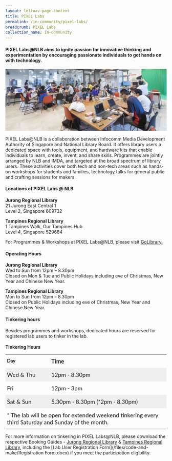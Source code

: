 ```yaml
---
layout: leftnav-page-content
title: PIXEL Labs
permalink: /in-community/pixel-labs/
breadcrumb: PIXEL Labs
collection_name: in-community
---
```

#### PIXEL Labs@NLB aims to ignite passion for innovative thinking and experimentation by encouraging passionate individuals to get hands on with technology.

![pixel labs image1](/images/in-community/overview/pixel-labs-image2copy.jpg)

PIXEL Labs@NLB is a collaboration between Infocomm Media Development Authority of Singapore and National Library Board. It offers library users a dedicated space with tools, equipment, and hardware kits that enable individuals to learn, create, invent, and share skills. Programmes are jointly arranged by NLB and IMDA, and targeted at the broad spectrum of library users. These activities cover both tech and non-tech areas such as hands-on workshops for students and families, technology talks for general public and crafting sessions for makers.<br>

#### Locations of PIXEL Labs @ NLB <br>
**Jurong Regional Library**<br>
21 Jurong East Central 1<br>
Level 2, Singapore 609732<br>

**Tampines Regional Library**<br>
1 Tampines Walk, Our Tampines Hub<br>
Level 4, Singapore 529684<br>

For Programmes & Workshops at PIXEL Labs@NLB, please visit <a href="https://www.nlb.gov.sg/golibrary2/c/30307529/result/term/pixel%20labs" target="_blank">GoLibrary.</a>


#### Operating Hours<br>
**Jurong Regional Library**<br>
Wed to Sun from 12pm – 8.30pm<br>
Closed on Mon & Tue and Public Holidays including eve of Christmas, New Year and Chinese New Year.<br>

**Tampines Regional Library**<br>
Mon to Sun from 12pm – 8.30pm<br>
Closed on Public Holidays including eve of Christmas, New Year and Chinese New Year.<br>

#### Tinkering hours<br>

Besides programmes and workshops, dedicated hours are reserved for registered lab users to tinker in the lab.<br>
<br>**Tinkering Hours**<br>


<style type="text/css">
.tg  {border-collapse:collapse;border-spacing:0; border: 0;}
.tg td{font-family:Lato;font-size:18px;padding:10px 5px;border-style:solid;border-width:0px;overflow:hidden;word-break:normal;border-color:black;}
.tg th{font-family:Lato;font-size:18px;font-weight:normal;padding:10px 5px;border-style:solid;border-width:0px;overflow:hidden;word-break:normal;border-color:black;}
.tg .tg-1wig{font-weight:bold;text-align:left;vertical-align:top}
.tg .tg-kftd{background-color:#efefef;text-align:left;vertical-align:top}
.tg .tg-h6w4{font-weight:bold;font-size:15px;border-color:inherit;text-align:left;vertical-align:top}
.tg .tg-y698{background-color:#efefef;border-color:inherit;text-align:left;vertical-align:top}
.tg .tg-0pky{border-color:inherit;text-align:left;vertical-align:top}
.tg .tg-0lax{text-align:left;vertical-align:top}

.content table td, .content table th{
  border:1px solid;
}

.content table tbody tr:last-child td, .content table tbody tr:last-child th{
  border-bottom-width:thin;
}
</style>
<table class="tg">
  <tr>
    <th class="tg-h6w4">Day</th>
    <th class="tg-1wig">Time</th>
  </tr>
  <tr>
    <td class="tg-y698">Wed &amp; Thu</td>
    <td class="tg-kftd">12pm - 8.30pm</td>
  </tr>
  <tr>
    <td class="tg-0pky">Fri</td>
    <td class="tg-0lax">12pm - 3pm</td>
  </tr>
  <tr>
    <td class="tg-y698">Sat &amp; Sun</td>
    <td class="tg-kftd">5.30pm - 8.30pm (*2pm - 8.30pm)</td>
  </tr>
  <tr>
    <td class="tg-0lax" colspan="2">* The lab will be open for extended weekend tinkering every third Saturday and Sunday of the month.</td>
  </tr>
</table>


For more information on tinkering in PIXEL Labs@NLB, please download the respective Booking Guides - [Jurong Regional Library](/files/code-and-make/PIXEL-Lab-NLB-Booking-Guide-JRL.docx) & [Tampines Regional Library](/files/code-and-make/PIXEL-Lab-NLB-Booking-Guide.docx), including the [Lab User Registration Form](/files/code-and-make/Registration Form.docx) if you meet the participation eligibility.
